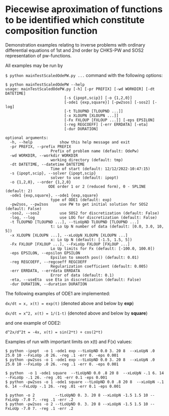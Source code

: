 # Piecewise aproximation of functions to be identified which constitute composition function

Demonstration examples relating to inverse problems with ordinary differential equations 
of 1st and 2nd order by CHKS-PW and SOS2 representation of pw-functions.

All examples may be run by 

`$ python mainTestScaledOdePW.py ...` command with the following options:

	$ python mainTestScaledOdePW --help
 	usage: mainTestScaledOdePW.py [-h] [-pr PREFIX] [-wd WORKDIR] [-dt DATETIME]
                              [-s {ipopt,scip}] [-o {1,2,0}]
                              [-ode1 {exp,square}] [-pw2sos] [-sos2] [-log]
                              [-t TLOUPND [TLOUPND ...]]
                              [-x XLOUPN [XLOUPN ...]]
                              [-Fx FXLOUP [FXLOUP ...]] [-eps EPSILON]
                              [-reg REGCOEFF] [-err ERRDATA] [-eta]
                              [-dur DURATION]

	optional arguments:
	  -h, --help            show this help message and exit
 	  -pr PREFIX, --prefix PREFIX
                        Prefix of problem name (default: OdePw)
	  -wd WORKDIR, --workdir WORKDIR
                        working directory (default: tmp)
	  -dt DATETIME, --datetime DATETIME
                        Time of start (default: 12/12/2022-10:47:15)
	  -s {ipopt,scip}, --solver {ipopt,scip}
                        solver to use (default: ipopt)
	  -o {1,2,0}, --order {1,2,0}
                       ODE order 1 or 2 (reduced form), 0 - SPLINE (default: 2)
	  -ode1 {exp,square}, --ode1 {exp,square}
                        type of ODE1 (default: exp)
	  -pw2sos, --pw2sos     use PW to get initial solution for SOS2 (default: False)
	  -sos2, --sos2         use SOS2 for discretization (default: False)
	  -log, --log           use LOG for discretization (default: False)
	  -t TLOUPND [TLOUPND ...], --tLoUpND TLOUPND [TLOUPND ...]
                        t: Lo Up N number of data (default: [0.0, 3.0, 10, 5])
	  -x XLOUPN [XLOUPN ...], --xLoUpN XLOUPN [XLOUPN ...]
                        x: Lo Up N (default: [-1.5, 1.5, 5])
	  -Fx FXLOUP [FXLOUP ...], --FxLoUp FXLOUP [FXLOUP ...]
                        Lo Up limits for Fx (default: [-100.0, 100.0])
	  -eps EPSILON, --epsilon EPSILON
                        Epsilon to smooth pos() (default: 0.01)
	  -reg REGCOEFF, --regcoeff REGCOEFF
                        Regularization coefficient (default: 0.005)
	  -err ERRDATA, --errdata ERRDATA
                        Error of data (default: 0.1)
	  -eta, --useEta  use Eta in discretization (default: False)
	  -dur DURATION, --duration DURATION

The following examples of ODE1 are implemented:

`dx/dt = x, x(t) = exp(t)` (denoted above and below by **exp**)

`dx/dt = x^2, x(t) = 1/(1-t)` (denoted above and below by **square**)

and one example of ODE2:

`d^2x/d^2t = -4x, x(t) = sin(2*t) + cos(2*t)`

Examples of run with important limits on x(t) and F(x) values:

	$ python -ipopt  -o 1 -ode1 exp --tLoUpND 0.0 3. 20 8  --xLoUpN .0 25.0 10 --FxLoUp .0 26. -reg .1 -err 0. -eps 0.001
	$ python -pw2sos -o 1 -ode1 exp --tLoUpND 0.0 3. 20 8  --xLoUpN .0 25.0 10 --FxLoUp .0 26. -reg .1 -err 0. -eps 0.001

	$ python  -o 1 -ode1 square  --tLoUpND 0.0 .8 20 8  --xLoUpN -.1 6. 14 --FxLoUp -.1 26. -reg .01 -err 0.1 -eps 0.001
	$ python -pw2sos -o 1 -ode1 square --tLoUpND 0.0 .8 20 8  --xLoUpN -.1 6. 14 --FxLoUp -.1 26. -reg .01 -err 0.1 -eps 0.001

	$ python -o 2         --tLoUpND 0. 3. 20 8 --xLoUpN -1.5 1.5 10 --FxLoUp -7.0 7. -reg .1 -err .2
	$ python -pw2sos -o 2 --tLoUpND 0. 3. 20 8 --xLoUpN -1.5 1.5 10 --FxLoUp -7.0 7. -reg .1 -err .2




